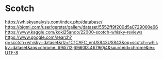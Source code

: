 # Scotch

https://whiskyanalysis.com/index.php/database/
https://bigml.com/user/gerster/gallery/dataset/5552ff9f200d5a0729000e66
https://www.kaggle.com/koki25ando/22000-scotch-whisky-reviews
https://www.google.com/search?q=scotch+whisky+dataset&rlz=1C1CAFC_enUS843US843&oq=scotch+whisky+dataset&aqs=chrome..69i57l2j69i60l3.4679j0j4&sourceid=chrome&ie=UTF-8
